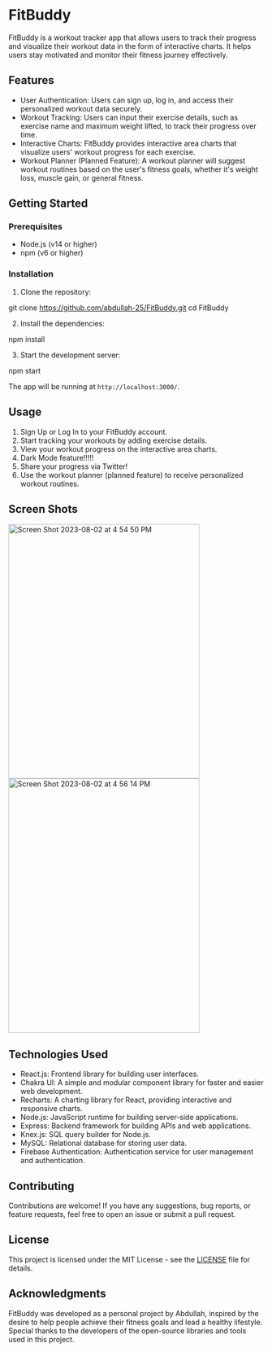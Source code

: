 # FitBuddy

FitBuddy is a workout tracker app that allows users to track their progress and visualize their workout data in the form of interactive charts. It helps users stay motivated and monitor their fitness journey effectively.

## Features

- User Authentication: Users can sign up, log in, and access their personalized workout data securely.
- Workout Tracking: Users can input their exercise details, such as exercise name and maximum weight lifted, to track their progress over time.
- Interactive Charts: FitBuddy provides interactive area charts that visualize users' workout progress for each exercise.
- Workout Planner (Planned Feature): A workout planner will suggest workout routines based on the user's fitness goals, whether it's weight loss, muscle gain, or general fitness.

## Getting Started



### Prerequisites

- Node.js (v14 or higher)
- npm (v6 or higher)

### Installation

1. Clone the repository:

git clone https://github.com/abdullah-25/FitBuddy.git
cd FitBuddy

2. Install the dependencies:
   
npm install

3. Start the development server:

npm start


The app will be running at `http://localhost:3000/`.

## Usage

1. Sign Up or Log In to your FitBuddy account.
2. Start tracking your workouts by adding exercise details.
3. View your workout progress on the interactive area charts.
4. Dark Mode feature!!!!!
5. Share your progress via Twitter!
6. Use the workout planner (planned feature) to receive personalized workout routines.


## Screen Shots

<img width="376" height = "500" alt="Screen Shot 2023-08-02 at 4 54 50 PM" src="https://github.com/abdullah-25/FitBuddy/assets/70604820/53e706bd-988c-45b6-8904-a5f3135a7bbb">
<img width="376" height = "500" alt="Screen Shot 2023-08-02 at 4 56 14 PM" src="https://github.com/abdullah-25/FitBuddy/assets/70604820/4e42e83e-f7d6-4675-aa6d-cf7850f5891f">

## Technologies Used

- React.js: Frontend library for building user interfaces.
- Chakra UI: A simple and modular component library for faster and easier web development.
- Recharts: A charting library for React, providing interactive and responsive charts.
- Node.js: JavaScript runtime for building server-side applications.
- Express: Backend framework for building APIs and web applications.
- Knex.js: SQL query builder for Node.js.
- MySQL: Relational database for storing user data.
- Firebase Authentication: Authentication service for user management and authentication.

## Contributing

Contributions are welcome! If you have any suggestions, bug reports, or feature requests, feel free to open an issue or submit a pull request.

## License

This project is licensed under the MIT License - see the [LICENSE](LICENSE) file for details.

## Acknowledgments

FitBuddy was developed as a personal project by Abdullah, inspired by the desire to help people achieve their fitness goals and lead a healthy lifestyle. Special thanks to the developers of the open-source libraries and tools used in this project.


